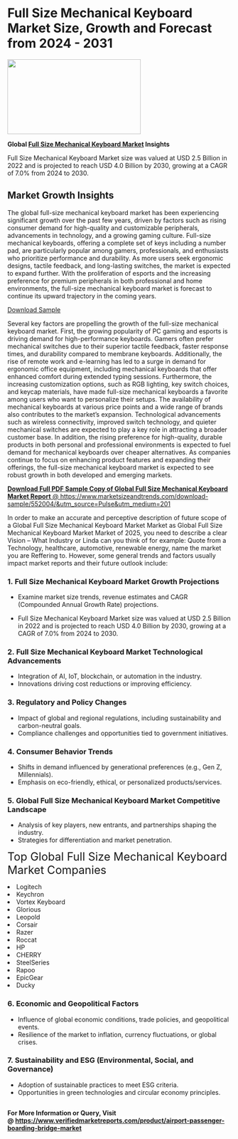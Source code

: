 <H1>Full Size Mechanical Keyboard Market Size, Growth and Forecast from 2024 - 2031</H1><img class="aligncenter size-medium wp-image-584254" src="https://thirdeyenews.in/wp-content/uploads/2024/09/Global-Market-Research-300x168.jpeg" alt="" width="300" height="168" /><p><strong>Global&nbsp;<a href="https://www.marketsizeandtrends.com/download-sample/552004/&amp;utm_source=Pulse&amp;utm_medium=201">Full Size Mechanical Keyboard Market</a> Insights</strong></p><p>Full Size Mechanical Keyboard Market size was valued at USD 2.5 Billion in 2022 and is projected to reach USD 4.0 Billion by 2030, growing at a CAGR of 7.0% from 2024 to 2030.</p><p><h2>Market Growth Insights</h2> <p>The global full-size mechanical keyboard market has been experiencing significant growth over the past few years, driven by factors such as rising consumer demand for high-quality and customizable peripherals, advancements in technology, and a growing gaming culture. Full-size mechanical keyboards, offering a complete set of keys including a number pad, are particularly popular among gamers, professionals, and enthusiasts who prioritize performance and durability. As more users seek ergonomic designs, tactile feedback, and long-lasting switches, the market is expected to expand further. With the proliferation of esports and the increasing preference for premium peripherals in both professional and home environments, the full-size mechanical keyboard market is forecast to continue its upward trajectory in the coming years.</p> <p><a href="#">Download Sample</a></p> <p>Several key factors are propelling the growth of the full-size mechanical keyboard market. First, the growing popularity of PC gaming and esports is driving demand for high-performance keyboards. Gamers often prefer mechanical switches due to their superior tactile feedback, faster response times, and durability compared to membrane keyboards. Additionally, the rise of remote work and e-learning has led to a surge in demand for ergonomic office equipment, including mechanical keyboards that offer enhanced comfort during extended typing sessions. Furthermore, the increasing customization options, such as RGB lighting, key switch choices, and keycap materials, have made full-size mechanical keyboards a favorite among users who want to personalize their setups. The availability of mechanical keyboards at various price points and a wide range of brands also contributes to the market’s expansion. Technological advancements such as wireless connectivity, improved switch technology, and quieter mechanical switches are expected to play a key role in attracting a broader customer base. In addition, the rising preference for high-quality, durable products in both personal and professional environments is expected to fuel demand for mechanical keyboards over cheaper alternatives. As companies continue to focus on enhancing product features and expanding their offerings, the full-size mechanical keyboard market is expected to see robust growth in both developed and emerging markets. <p><a href="#"></p><p><span class=""><strong>Download Full PDF Sample Copy of Global Full Size Mechanical Keyboard Market Report</strong> @ <a href="https://www.marketsizeandtrends.com/download-sample/552004/&amp;utm_source=Pulse&amp;utm_medium=201" target="_blank">https://www.marketsizeandtrends.com/download-sample/552004/&amp;utm_source=Pulse&amp;utm_medium=201</a></span></p><p>In order to make an accurate and perceptive description of future scope of a Global&nbsp;Full Size Mechanical Keyboard Market Market as Global&nbsp;Full Size Mechanical Keyboard Market Market of 2025, you need to describe a clear Vision &ndash; What Industry or Linda can you think of for example: Quote from a Technology, healthcare, automotive, renewable energy, name the market you are Reffering to. However, some general trends and factors usually impact market reports and their future outlook include:</p><h3>1.&nbsp;<strong>Full Size Mechanical Keyboard Market Growth Projections</strong></h3><ul><li>Examine market size trends, revenue estimates and CAGR (Compounded Annual Growth Rate) projections.</li><li><p>Full Size Mechanical Keyboard Market size was valued at USD 2.5 Billion in 2022 and is projected to reach USD 4.0 Billion by 2030, growing at a CAGR of 7.0% from 2024 to 2030.</p></li></ul><h3>2.&nbsp;<strong>Full Size Mechanical Keyboard Market Technological Advancements</strong></h3><ul><li>Integration of AI, IoT, blockchain, or automation in the industry.</li><li>Innovations driving cost reductions or improving efficiency.</li></ul><h3>3.&nbsp;<strong>Regulatory and Policy Changes</strong></h3><ul><li>Impact of global and regional regulations, including sustainability and carbon-neutral goals.</li><li>Compliance challenges and opportunities tied to government initiatives.</li></ul><h3>4.&nbsp;<strong>Consumer Behavior Trends</strong></h3><ul><li>Shifts in demand influenced by generational preferences (e.g., Gen Z, Millennials).</li><li>Emphasis on eco-friendly, ethical, or personalized products/services.</li></ul><h3>5.&nbsp;<strong>Global Full Size Mechanical Keyboard Market Competitive Landscape</strong></h3><ul><li>Analysis of key players, new entrants, and partnerships shaping the industry.</li><li>Strategies for differentiation and market penetration.</li></ul><p data-pm-slice="1 1 []"><span style="color: inherit; font-family: inherit; font-size: 25px;">Top Global Full Size Mechanical Keyboard Market Companies</span></p><div class="" data-test-id=""><p><li>Logitech</li><li> Keychron</li><li> Vortex Keyboard</li><li> Glorious</li><li> Leopold</li><li> Corsair</li><li> Razer</li><li> Roccat</li><li> HP</li><li> CHERRY</li><li> SteelSeries</li><li> Rapoo</li><li> EpicGear</li><li> Ducky</li></p></div><h3>6.&nbsp;<strong>Economic and Geopolitical Factors</strong></h3><ul><li>Influence of global economic conditions, trade policies, and geopolitical events.</li><li>Resilience of the market to inflation, currency fluctuations, or global crises.</li></ul><h3>7.&nbsp;<strong>Sustainability and ESG (Environmental, Social, and Governance)</strong></h3><ul><li>Adoption of sustainable practices to meet ESG criteria.</li><li>Opportunities in green technologies and circular economy principles.</li></ul><h2><strong style="font-size: 14px;">For More Information or Query, Visit @&nbsp;</strong><a style="background-color: #ffffff; font-size: 14px;" href="https://www.marketsizeandtrends.com/report/full-size-mechanical-keyboard-market/" target="_blank">https://www.verifiedmarketreports.com/product/airport-passenger-boarding-bridge-market</a></h2>
